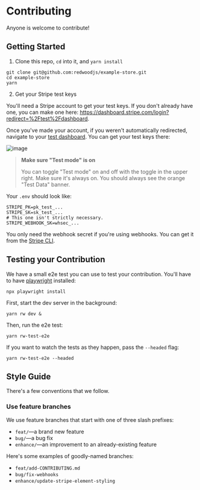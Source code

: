 # Contributing

Anyone is welcome to contribute!

## Getting Started

1. Clone this repo, `cd` into it, and `yarn install`

```
git clone git@github.com:redwoodjs/example-store.git
cd example-store
yarn
```

2. Get your Stripe test keys

You'll need a Stripe account to get your test keys.
If you don't already have one, you can make one here: https://dashboard.stripe.com/login?redirect=%2Ftest%2Fdashboard.

Once you've made your account, if you weren't automatically redirected, navigate to your [test dashboard](https://dashboard.stripe.com/test/dashboard). You can get your test keys there:

![image](https://user-images.githubusercontent.com/32992335/143495019-3c6319d3-f793-48c9-86ca-72f4c12f0306.png)

> **Make sure "Test mode" is on**
>
> You can toggle "Test mode" on and off with the toggle in the upper right.
> Make sure it's always on. You should always see the orange "Test Data" banner.

Your `.env` should look like:

```
STRIPE_PK=pk_test_...
STRIPE_SK=sk_test_...
# This one isn't strictly necessary.
STRIPE_WEBHOOK_SK=whsec_...
```

You only need the webhook secret if you're using webhooks.
You can get it from the [Stripe CLI](https://stripe.com/docs/stripe-cli).

## Testing your Contribution

We have a small e2e test you can use to test your contribution.
You'll have to have [playwright](https://playwright.dev/) installed:

```
npx playwright install
```

First, start the dev server in the background:

```
yarn rw dev &
```

Then, run the e2e test:

```
yarn rw-test-e2e
```

If you want to watch the tests as they happen, pass the `--headed` flag:

```
yarn rw-test-e2e --headed
```

## Style Guide

There's a few conventions that we follow.

### Use feature branches

We use feature branches that start with one of three slash prefixes:

- `feat/`—a brand new feature
- `bug/`—a bug fix
- `enhance/`—an improvement to an already-existing feature

Here's some examples of goodly-named branches:

- `feat/add-CONTRIBUTING.md`
- `bug/fix-webhooks`
- `enhance/update-stripe-element-styling`
